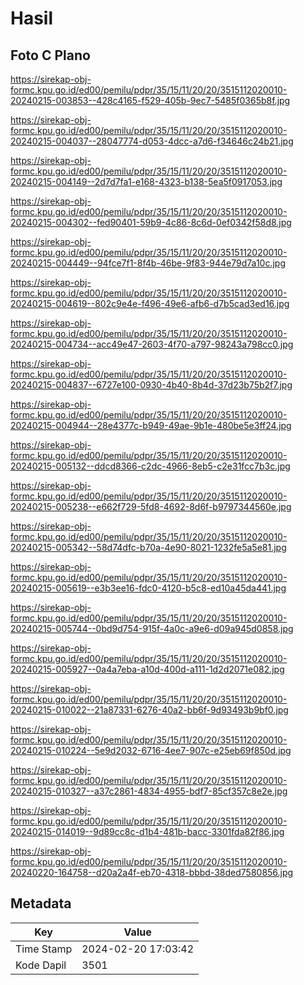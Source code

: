 # Hasil

## Foto C Plano

https://sirekap-obj-formc.kpu.go.id/ed00/pemilu/pdpr/35/15/11/20/20/3515112020010-20240215-003853--428c4165-f529-405b-9ec7-5485f0365b8f.jpg

https://sirekap-obj-formc.kpu.go.id/ed00/pemilu/pdpr/35/15/11/20/20/3515112020010-20240215-004037--28047774-d053-4dcc-a7d6-f34646c24b21.jpg

https://sirekap-obj-formc.kpu.go.id/ed00/pemilu/pdpr/35/15/11/20/20/3515112020010-20240215-004149--2d7d7fa1-e168-4323-b138-5ea5f0917053.jpg

https://sirekap-obj-formc.kpu.go.id/ed00/pemilu/pdpr/35/15/11/20/20/3515112020010-20240215-004302--fed90401-59b9-4c86-8c6d-0ef0342f58d8.jpg

https://sirekap-obj-formc.kpu.go.id/ed00/pemilu/pdpr/35/15/11/20/20/3515112020010-20240215-004449--94fce7f1-8f4b-46be-9f83-944e79d7a10c.jpg

https://sirekap-obj-formc.kpu.go.id/ed00/pemilu/pdpr/35/15/11/20/20/3515112020010-20240215-004619--802c9e4e-f496-49e6-afb6-d7b5cad3ed16.jpg

https://sirekap-obj-formc.kpu.go.id/ed00/pemilu/pdpr/35/15/11/20/20/3515112020010-20240215-004734--acc49e47-2603-4f70-a797-98243a798cc0.jpg

https://sirekap-obj-formc.kpu.go.id/ed00/pemilu/pdpr/35/15/11/20/20/3515112020010-20240215-004837--6727e100-0930-4b40-8b4d-37d23b75b2f7.jpg

https://sirekap-obj-formc.kpu.go.id/ed00/pemilu/pdpr/35/15/11/20/20/3515112020010-20240215-004944--28e4377c-b949-49ae-9b1e-480be5e3ff24.jpg

https://sirekap-obj-formc.kpu.go.id/ed00/pemilu/pdpr/35/15/11/20/20/3515112020010-20240215-005132--ddcd8366-c2dc-4966-8eb5-c2e31fcc7b3c.jpg

https://sirekap-obj-formc.kpu.go.id/ed00/pemilu/pdpr/35/15/11/20/20/3515112020010-20240215-005238--e662f729-5fd8-4692-8d6f-b9797344560e.jpg

https://sirekap-obj-formc.kpu.go.id/ed00/pemilu/pdpr/35/15/11/20/20/3515112020010-20240215-005342--58d74dfc-b70a-4e90-8021-1232fe5a5e81.jpg

https://sirekap-obj-formc.kpu.go.id/ed00/pemilu/pdpr/35/15/11/20/20/3515112020010-20240215-005619--e3b3ee16-fdc0-4120-b5c8-ed10a45da441.jpg

https://sirekap-obj-formc.kpu.go.id/ed00/pemilu/pdpr/35/15/11/20/20/3515112020010-20240215-005744--0bd9d754-915f-4a0c-a9e6-d09a945d0858.jpg

https://sirekap-obj-formc.kpu.go.id/ed00/pemilu/pdpr/35/15/11/20/20/3515112020010-20240215-005927--0a4a7eba-a10d-400d-a111-1d2d2071e082.jpg

https://sirekap-obj-formc.kpu.go.id/ed00/pemilu/pdpr/35/15/11/20/20/3515112020010-20240215-010022--21a87331-6276-40a2-bb6f-9d93493b9bf0.jpg

https://sirekap-obj-formc.kpu.go.id/ed00/pemilu/pdpr/35/15/11/20/20/3515112020010-20240215-010224--5e9d2032-6716-4ee7-907c-e25eb69f850d.jpg

https://sirekap-obj-formc.kpu.go.id/ed00/pemilu/pdpr/35/15/11/20/20/3515112020010-20240215-010327--a37c2861-4834-4955-bdf7-85cf357c8e2e.jpg

https://sirekap-obj-formc.kpu.go.id/ed00/pemilu/pdpr/35/15/11/20/20/3515112020010-20240215-014019--9d89cc8c-d1b4-481b-bacc-3301fda82f86.jpg

https://sirekap-obj-formc.kpu.go.id/ed00/pemilu/pdpr/35/15/11/20/20/3515112020010-20240220-164758--d20a2a4f-eb70-4318-bbbd-38ded7580856.jpg


## Metadata

| Key        | Value               |
| ---------- | ------------------- |
| Time Stamp | 2024-02-20 17:03:42 |
| Kode Dapil | 3501                |



